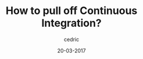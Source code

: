 ---
layout: video
title: "How to pull off Continuous Integration?"
youtube_slug: "FjtpWhfLchg"
date: 20-03-2017
author: cedric
locale: "fr"
labels:
  - workshop
pushed: true
thumbnail: 2017-03-20-talk-xavier-durand-cto-aircall.jpg
description: "Xavier Durand, CTO at Aircall, explains us how they went from 4 underdogs to 50 super-skilled people in 3 years and understand what Continuous Integration really is and why it is important."
---
